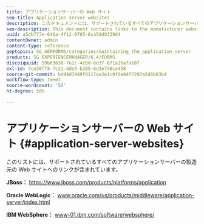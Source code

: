 ```yaml
---
title: アプリケーションサーバーの Web サイト
seo-title: Application server websites
description: このドキュメントには、サポートされているすべてのアプリケーションサーバーの製造元の Web サイトへのリンクが含まれています。
seo-description: This document contains links to the manufacturer websites for all supported application servers.
uuid: a5db777e-646a-4f12-9705-6ca50d9339d4
contentOwner: admin
content-type: reference
geptopics: SG_AEMFORMS/categories/maintaining_the_application_server
products: SG_EXPERIENCEMANAGER/6.4/FORMS
discoiquuid: 59b03638-7e1c-4cbd-bd37-671a16afa10f
exl-id: 7ce38ff8-7c21-4de5-b285-6d3e746ce458
source-git-commit: bd94d3949f0117aa3e1c9f0e84f7293a5d6b03b4
workflow-type: tm+mt
source-wordcount: '52'
ht-degree: 50%

---
```


# アプリケーションサーバーの Web サイト {#application-server-websites}

このリストには、サポートされているすべてのアプリケーションサーバーの製造元の Web サイトへのリンクが含まれています。

**JBoss：** https://www.jboss.com/products/platforms/application

**Oracle WebLogic：** www.oracle.com/us/products/middleware/application-server/index.html

**IBM WebSphere：** www-01.ibm.com/software/websphere/
